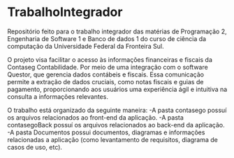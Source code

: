 # TrabalhoIntegrador
Repositório feito para o trabalho integrador das matérias de Programação 2, Engenharia de Software 1 e Banco de dados 1 do curso de ciência da computação da Universidade Federal da Fronteira Sul.

O projeto visa facilitar o acesso às informações financeiras e fiscais da Contaseg Contabilidade. Por meio de uma integração com o software Questor, que gerencia dados contábeis e fiscais. Essa comunicação permite a extração de dados cruciais, como notas fiscais e guias de pagamento, proporcionando aos usuários uma experiência ágil e intuitiva na consulta a informações relevantes.

O trabalho está organizado da seguinte maneira:
  -A pasta contasego possuí os arquivos relacionados ao front-end da aplicação.
  -A pasta contasegoBack possuí os arquivos relacionados ao back-end da aplicação.
  -A pasta Documentos possui documentos, diagramas e informações relacionadas a aplicação (como levantamento de requisitos, diagrama de casos de uso, etc).
